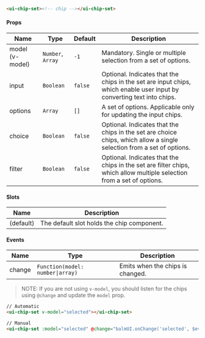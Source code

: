 ```html
<ui-chip-set><!-- chip --></ui-chip-set>
```

#### Props

| Name            | Type              | Default | Description                                                                                                           |
| --------------- | ----------------- | ------- | --------------------------------------------------------------------------------------------------------------------- |
| model (v-model) | `Number`, `Array` | `-1`    | Mandatory. Single or multiple selection from a set of options.                                                        |
| input           | `Boolean`         | `false` | Optional. Indicates that the chips in the set are input chips, which enable user input by converting text into chips. |
| options         | `Array`           | `[]`    | A set of options. Applicable only for updating the input chips.                                                       |
| choice          | `Boolean`         | `false` | Optional. Indicates that the chips in the set are choice chips, which allow a single selection from a set of options. |
| filter          | `Boolean`         | `false` | Optional. Indicates that the chips in the set are filter chips, which allow multiple selection from a set of options. |

#### Slots

| Name      | Description                                |
| --------- | ------------------------------------------ |
| (default) | The default slot holds the chip component. |

#### Events

| Name   | Type                             | Description                      |
| ------ | -------------------------------- | -------------------------------- |
| change | `Function(model: number\|array)` | Emits when the chips is changed. |

> NOTE: If you are not using `v-model`, you should listen for the chips using `@change` and update the `model` prop.

```html
// Automatic
<ui-chip-set v-model="selected"></ui-chip-set>

// Manual
<ui-chip-set :model="selected" @change="balmUI.onChange('selected', $event)"></ui-chip-set>
```
